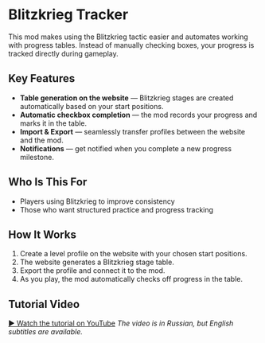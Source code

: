 # Blitzkrieg Tracker

This mod makes using the Blitzkrieg tactic easier and automates working with progress tables. Instead of manually checking boxes, your progress is tracked directly during gameplay.

## Key Features

- **Table generation on the website** — Blitzkrieg stages are created automatically based on your start positions.
- **Automatic checkbox completion** — the mod records your progress and marks it in the table.
- **Import & Export** — seamlessly transfer profiles between the website and the mod.
- **Notifications** — get notified when you complete a new progress milestone.

## Who Is This For

- Players using Blitzkrieg to improve consistency
- Those who want structured practice and progress tracking

## How It Works

1. Create a level profile on the website with your chosen start positions.
2. The website generates a Blitzkrieg stage table.
3. Export the profile and connect it to the mod.
4. As you play, the mod automatically checks off progress in the table.

## Tutorial Video

[▶ Watch the tutorial on YouTube](https://www.youtube.com/watch?v=f02eTJmPgBI)
*The video is in Russian, but English subtitles are available.*